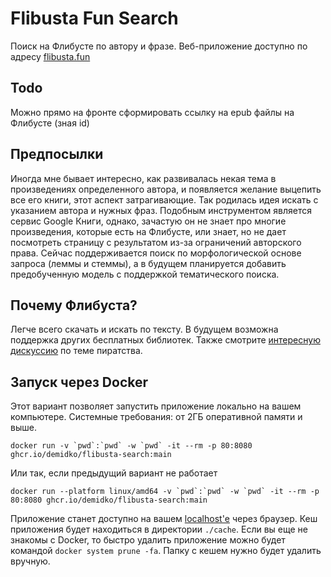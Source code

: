 # Flibusta Fun Search

Поиск на Флибусте по автору и фразе. Веб-приложение доступно по адресу [flibusta.fun](https://flibusta.fun)

## Todo

Можно прямо на фронте сформировать ссылку на epub файлы на Флибусте (зная id)

## Предпосылки

Иногда мне бывает интересно, как развивалась некая тема в произведениях определенного автора, и появляется желание
выцепить все его книги, этот аспект затрагивающие. Так родилась идея искать с указанием автора и нужных фраз. Подобным
инструментом является сервис Google Книги, однако, зачастую он не знает про многие произведения, которые есть на
Флибусте, или знает, но не дает посмотреть страницу с результатом из-за ограничений авторского права. Сейчас
поддерживается поиск по морфологической основе запроса (леммы и стеммы), а в будущем планируется добавить предобученную
модель с поддержкой тематического поиска.

## Почему Флибуста?

Легче всего скачать и искать по тексту. В будущем возможна поддержка других бесплатных библиотек. Также
смотрите [интересную дискуссию](https://habr.com/ru/articles/586814) по теме пиратства.

## Запуск через Docker

Этот вариант позволяет запустить приложение локально на вашем компьютере. Системные требования: от 2ГБ оперативной
памяти и выше.

```shell
docker run -v `pwd`:`pwd` -w `pwd` -it --rm -p 80:8080 ghcr.io/demidko/flibusta-search:main
```

Или так, если предыдущий вариант не работает

```shell
docker run --platform linux/amd64 -v `pwd`:`pwd` -w `pwd` -it --rm -p 80:8080 ghcr.io/demidko/flibusta-search:main
```

Приложение станет доступно на вашем [localhost'е](http://localhost) через браузер. Кеш приложения будет находиться в
директории `./cache`. Если вы еще не знакомы с Docker, то быстро удалить приложение можно будет
командой `docker system prune -fa`. Папку с кешем нужно будет удалить вручную.